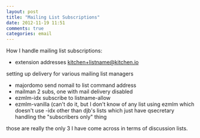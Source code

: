```yaml
---
layout: post
title: "Mailing List Subscriptions"
date: 2012-11-19 11:51
comments: true
categories: email
---
```


How I handle mailing list subscriptions:
* extension addresses
kitchen+listname@kitchen.io

setting up delivery for various mailing list managers
* majordomo
  send nomail to list command address
* mailman
  2 subs, one with mail delivery disabled
* ezmlm-idx
  subscribe to listname-allow
* ezmlm-vanilla (can't do it, but I don't know of any list using ezmlm which doesn't use -idx other than djb's lists which just have qsecretary handling the "subscribers only" thing

those are really the only 3 I have come across in terms of discussion lists.



